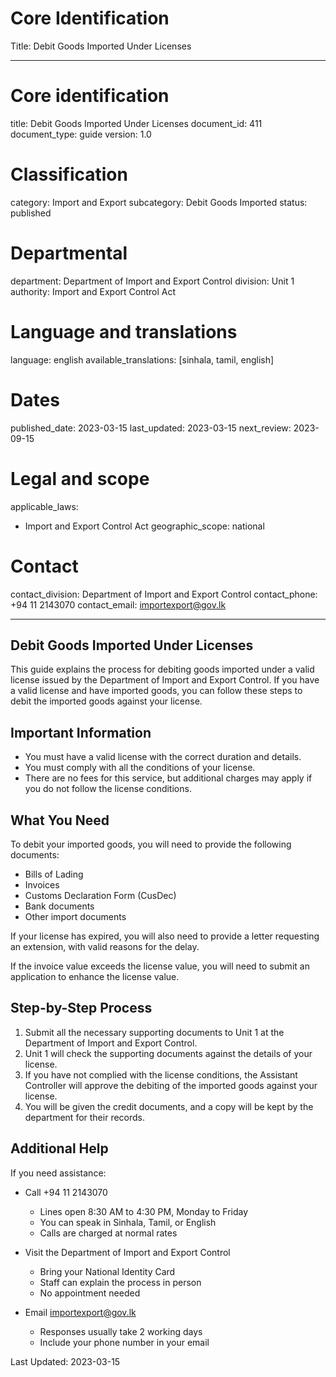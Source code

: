 # Core Identification
Title: Debit Goods Imported Under Licenses

---
# Core identification
title: Debit Goods Imported Under Licenses
document_id: 411
document_type: guide
version: 1.0

# Classification
category: Import and Export
subcategory: Debit Goods Imported
status: published

# Departmental
department: Department of Import and Export Control
division: Unit 1
authority: Import and Export Control Act

# Language and translations
language: english
available_translations: [sinhala, tamil, english]

# Dates
published_date: 2023-03-15
last_updated: 2023-03-15
next_review: 2023-09-15

# Legal and scope
applicable_laws:
  - Import and Export Control Act
geographic_scope: national

# Contact
contact_division: Department of Import and Export Control
contact_phone: +94 11 2143070
contact_email: importexport@gov.lk

---

## Debit Goods Imported Under Licenses

This guide explains the process for debiting goods imported under a valid license issued by the Department of Import and Export Control. If you have a valid license and have imported goods, you can follow these steps to debit the imported goods against your license.

## Important Information

- You must have a valid license with the correct duration and details.
- You must comply with all the conditions of your license.
- There are no fees for this service, but additional charges may apply if you do not follow the license conditions.

## What You Need

To debit your imported goods, you will need to provide the following documents:

- Bills of Lading
- Invoices
- Customs Declaration Form (CusDec)
- Bank documents
- Other import documents

If your license has expired, you will also need to provide a letter requesting an extension, with valid reasons for the delay.

If the invoice value exceeds the license value, you will need to submit an application to enhance the license value.

## Step-by-Step Process

1. Submit all the necessary supporting documents to Unit 1 at the Department of Import and Export Control.
2. Unit 1 will check the supporting documents against the details of your license.
3. If you have not complied with the license conditions, the Assistant Controller will approve the debiting of the imported goods against your license.
4. You will be given the credit documents, and a copy will be kept by the department for their records.

## Additional Help

If you need assistance:

- Call +94 11 2143070
    - Lines open 8:30 AM to 4:30 PM, Monday to Friday
    - You can speak in Sinhala, Tamil, or English
    - Calls are charged at normal rates

- Visit the Department of Import and Export Control
    - Bring your National Identity Card
    - Staff can explain the process in person
    - No appointment needed

- Email importexport@gov.lk
    - Responses usually take 2 working days
    - Include your phone number in your email

Last Updated: 2023-03-15